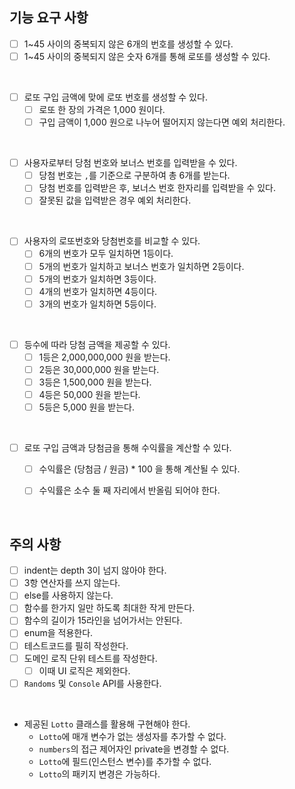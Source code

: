 ## 기능 요구 사항
- [ ] 1~45 사이의 중복되지 않은 6개의 번호를 생성할 수 있다.
- [ ] 1~45 사이의 중복되지 않은 숫자 6개를 통해 로또를 생성할 수 있다.

<br>
  
- [ ] 로또 구입 금액에 맞에 로또 번호를 생성할 수 있다.
  - [ ] 로또 한 장의 가격은 1,000 원이다.
  - [ ] 구입 금액이 1,000 원으로 나누어 떨어지지 않는다면 예외 처리한다.

<br>

- [ ] 사용자로부터 당첨 번호와 보너스 번호를 입력받을 수 있다.
  - [ ] 당첨 번호는 `,`를 기준으로 구분하여 총 6개를 받는다.
  - [ ] 당첨 번호를 입력받은 후, 보너스 번호 한자리를 입력받을 수 있다.
  - [ ] 잘못된 값을 입력받은 경우 예외 처리한다.

<br>

- [ ] 사용자의 로또번호와 당첨번호를 비교할 수 있다.
  -  [ ] 6개의 번호가 모두 일치하면 1등이다.
  -  [ ] 5개의 번호가 일치하고 보너스 번호가 일치하면 2등이다.
  -  [ ] 5개의 번호가 일치하면 3등이다.
  -  [ ] 4개의 번호가 일치하면 4등이다.
  -  [ ] 3개의 번호가 일치하면 5등이다.

<br>

- [ ] 등수에 따라 당첨 금액을 제공할 수 있다.
   - [ ] 1등은 2,000,000,000 원을 받는다.
   - [ ] 2등은 30,000,000 원을 받는다.
   - [ ] 3등은 1,500,000 원을 받는다.
   - [ ] 4등은 50,000 원을 받는다.
   - [ ] 5등은 5,000 원을 받는다.

<br>

- [ ] 로또 구입 금액과 당첨금을 통해 수익률을 계산할 수 있다.
  - [ ] 수익률은 (당첨금 / 원금) * 100 을 통해 계산될 수 있다.
  - [ ] 수익률은 소수 둘 째 자리에서 반올림 되어야 한다.


<br>

## 주의 사항
- [ ] indent는 depth 3이 넘지 않아야 한다.
- [ ] 3항 연산자를 쓰지 않는다.
- [ ] else를 사용하지 않는다.
- [ ] 함수를 한가지 일만 하도록 최대한 작게 만든다.
- [ ] 함수의 길이가 15라인을 넘어가서는 안된다.
- [ ] enum을 적용한다.
- [ ] 테스트코드를 필히 작성한다.
- [ ] 도메인 로직 단위 테스트를 작성한다. 
  - [ ] 이때 UI 로직은 제외한다.
- [ ] `Randoms` 및 `Console` API를 사용한다.

<br>

- 제공된 `Lotto` 클래스를 활용해 구현해야 한다.
  -  `Lotto`에 매개 변수가 없는 생성자를 추가할 수 없다.
  - `numbers`의 접근 제어자인 private을 변경할 수 없다.
  - `Lotto`에 필드(인스턴스 변수)를 추가할 수 없다.
  - `Lotto`의 패키지 변경은 가능하다.

<br><br><br>
